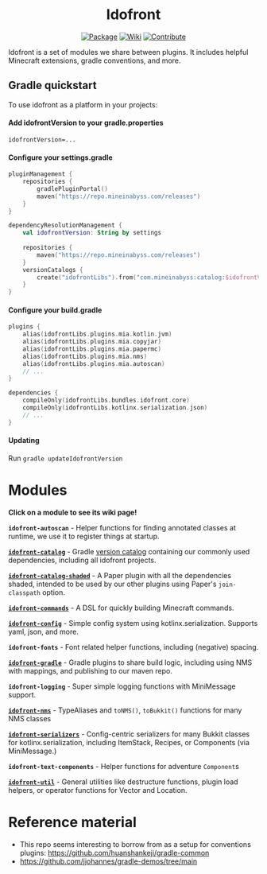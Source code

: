 <div align="center">

# Idofront
[![Package](https://img.shields.io/maven-metadata/v?metadataUrl=https://repo.mineinabyss.com/releases/com/mineinabyss/idofront-util/maven-metadata.xml)](https://repo.mineinabyss.com/#/releases/com/mineinabyss/idofront-util)
[![Wiki](https://img.shields.io/badge/-Project%20Wiki-blueviolet?logo=Wikipedia&labelColor=gray)](https://wiki.mineinabyss.com/idofront)
[![Contribute](https://shields.io/badge/Contribute-e57be5?logo=github%20sponsors&style=flat&logoColor=white)](https://wiki.mineinabyss.com/contributing/)
</div>

Idofront is a set of modules we share between plugins. It includes helpful Minecraft extensions, gradle conventions, and more.

## Gradle quickstart

To use idofront as a platform in your projects:

#### Add idofrontVersion to your gradle.properties

```properties
idofrontVersion=...
```

#### Configure your settings.gradle

```kotlin
pluginManagement {
    repositories {
        gradlePluginPortal()
        maven("https://repo.mineinabyss.com/releases")
    }
}

dependencyResolutionManagement {
    val idofrontVersion: String by settings
    
    repositories {
        maven("https://repo.mineinabyss.com/releases")
    }
    versionCatalogs {
        create("idofrontLibs").from("com.mineinabyss:catalog:$idofrontVersion")
    }
}
```

#### Configure your build.gradle

```kotlin
plugins {
    alias(idofrontLibs.plugins.mia.kotlin.jvm)
    alias(idofrontLibs.plugins.mia.copyjar)
    alias(idofrontLibs.plugins.mia.papermc)
    alias(idofrontLibs.plugins.mia.nms)
    alias(idofrontLibs.plugins.mia.autoscan)
    // ...
}

dependencies {
    compileOnly(idofrontLibs.bundles.idofront.core)
    compileOnly(idofrontLibs.kotlinx.serialization.json)
    // ...
}
```

#### Updating

Run `gradle updateIdofrontVersion`

# Modules

**Click on a module to see its wiki page!**

**`idofront-autoscan`** -
Helper functions for finding annotated classes at runtime, we use it to register things at startup.

[**`idofront-catalog`**](https://wiki.mineinabyss.com/idofront/gradle/catalog/) -
Gradle [version catalog](https://docs.gradle.org/current/userguide/platforms.html#sub:version-catalog) containing our commonly used dependencies, including all idofront projects.

[**`idofront-catalog-shaded`**](https://wiki.mineinabyss.com/idofront/platforms/) -
A Paper plugin with all the dependencies shaded, intended to be used by our other plugins using Paper's `join-classpath` option.

[**`idofront-commands`**](https://wiki.mineinabyss.com/idofront/command-dsl/) -
A DSL for quickly building Minecraft commands.

[**`idofront-config`**](https://wiki.mineinabyss.com/idofront/config/) -
Simple config system using kotlinx.serialization. Supports yaml, json, and more.

**`idofront-fonts`** -
Font related helper functions, including (negative) spacing.

[**`idofront-gradle`**](https://wiki.mineinabyss.com/idofront/gradle/plugins/) -
Gradle plugins to share build logic, including using NMS with mappings, and publishing to our maven repo.

**`idofront-logging`** -
Super simple logging functions with MiniMessage support.

[**`idofront-nms`**](https://wiki.mineinabyss.com/idofront/nms/) -
TypeAliases and `toNMS()`, `toBukkit()` functions for many NMS classes

[**`idofront-serializers`**](https://wiki.mineinabyss.com/idofront/serialization/) -
Config-centric serializers for many Bukkit classes for kotlinx.serialization, including ItemStack, Recipes, or Components (via MiniMessage.)

**`idofront-text-components`** -
Helper functions for adventure `Component`s

[**`idofront-util`**](https://wiki.mineinabyss.com/idofront/util/) -
General utilities like destructure functions, plugin load helpers, or operator functions for Vector and Location.

# Reference material

- This repo seems interesting to borrow from as a setup for conventions plugins: https://github.com/huanshankeji/gradle-common
- https://github.com/jjohannes/gradle-demos/tree/main
